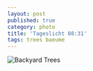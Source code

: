 ```yaml
---
layout: post
published: true
category: photo
title: 'Tageslicht 08:31'
tags: trees baeume
---
```

![Backyard Trees](https://lh3.googleusercontent.com/7Iyn3ODuchSA-EXG1wrcWY7YXELwvW-CfG3AMrHSIbIDqIf1TOxoeMQQDRxvPCeSMAsI1smhY-_zqqiUC7zHWayKjNbkxf8TOTG03oG9kcN778H8zyW_shXmoqdYGSpkV2mdIBGoATqvgalgTzGS6yNGLUizhr5nxLE4XnuwRgU1vikZsqZBQuFdlc9ydD_w8kE7_7B_HSwqf27S8IgSqUXjmW6h9z48gmG9B_0bvyAenJeyfSJL-9keeAnqJCEJrCicEYNsb10D7uDtMTXcR7VcGn2zOkWtkMaUN9uAh1TiKmp4EosCNkMcsZqAPBk4rUiizsz8jR_A8h_UEz6aMAWE4dobpDcKixPZoFfMhwMPZuW_62f1uLGgpBZdj2Bob1_DPS60gFaR6AFPlVucDBZXhk8WLkWCt71EkyTdPHOlDfs9PBY5DX5-45oOQ1pO99ZALLPoPJJlotOutV4rsfayaTAWeZCCVwycE3MTHL0gEB5XgBIGc9i6KzHEWNS8XFBDKWFK2OEbr-DGt4f4er2LW0vZUFs8PeeOFdM2wyCASh0cETP8wG7XeNAyzx7Bp7jNoyUQH55J4WE1MtuUIq2UvZyK90GB9Ww_dOLPPu8x1sme=w1161-h654-no)
